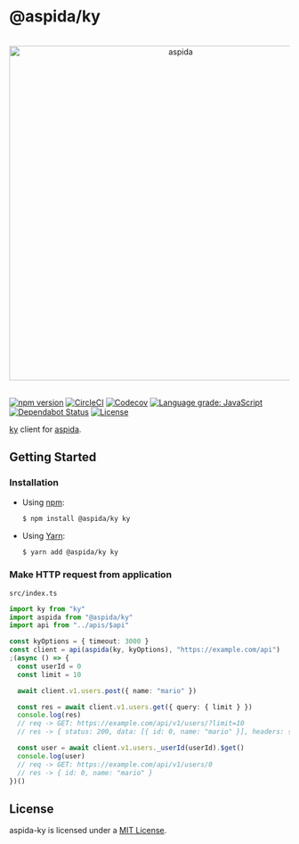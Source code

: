 # @aspida/ky

<br />
<div align="center">
  <img src="https://aspidajs.github.io/aspida/logos/svg/black.svg" alt="aspida" title="aspida" width="600" />
</div>
<br />

[![npm version][badge-npm]][badge-npm-url]
[![CircleCI][badge-ci]][badge-ci-url]
[![Codecov][badge-coverage]][badge-coverage-url]
[![Language grade: JavaScript][badge-lgtm]][badge-lgtm-url]
[![Dependabot Status][badge-dependabot]][dependabot]
[![License][badge-license]][license]

[ky][ky] client for [aspida][aspida].

## Getting Started

### Installation

- Using [npm][npm]:

  ```sh
  $ npm install @aspida/ky ky
  ```

- Using [Yarn][yarn]:

  ```sh
  $ yarn add @aspida/ky ky
  ```

### Make HTTP request from application

`src/index.ts`

```typescript
import ky from "ky"
import aspida from "@aspida/ky"
import api from "../apis/$api"

const kyOptions = { timeout: 3000 }
const client = api(aspida(ky, kyOptions), "https://example.com/api")
;(async () => {
  const userId = 0
  const limit = 10

  await client.v1.users.post({ name: "mario" })

  const res = await client.v1.users.get({ query: { limit } })
  console.log(res)
  // req -> GET: https://example.com/api/v1/users/?limit=10
  // res -> { status: 200, data: [{ id: 0, name: "mario" }], headers: {...} }

  const user = await client.v1.users._userId(userId).$get()
  console.log(user)
  // req -> GET: https://example.com/api/v1/users/0
  // res -> { id: 0, name: "mario" }
})()
```

## License

aspida-ky is licensed under a [MIT License][license].

<!-- URL: aspida -->

[license]: https://github.com/aspidajs/aspida/blob/develop/packages/aspida-ky/LICENSE

<!-- URL: Badges -->

[badge-ci-url]: https://circleci.com/gh/aspidajs/aspida
[badge-ci]: https://img.shields.io/circleci/build/github/aspidajs/aspida.svg?label=test
[badge-coverage-url]: https://codecov.io/gh/aspidajs/aspida
[badge-coverage]: https://img.shields.io/codecov/c/github/aspidajs/aspida.svg
[badge-dependabot]: https://api.dependabot.com/badges/status?host=github&repo=aspidajs/aspida
[badge-lgtm-url]: https://lgtm.com/projects/g/aspidajs/aspida/context:javascript
[badge-lgtm]: https://img.shields.io/lgtm/grade/javascript/g/aspidajs/aspida.svg
[badge-license]: https://img.shields.io/npm/l/@aspida/ky
[badge-npm-url]: https://www.npmjs.com/package/@aspida/ky
[badge-npm]: https://img.shields.io/npm/v/@aspida/ky

<!-- URL: General -->

[aspida]: https://github.com/aspidajs/aspida/
[ky]: https://github.com/sindresorhus/ky/
[dependabot]: https://dependabot.com/
[npm]: https://www.npmjs.com/
[yarn]: https://yarnpkg.com/
